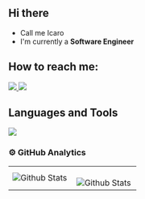 ## Hi there

- Call me Icaro
- I'm currently a **Software Engineer**

 ## How to reach me:
<div>
  <a href="https://www.linkedin.com/in/icaro-diniz-6a90b0218" target="_blank">
    <img src="https://skillicons.dev/icons?i=linkedin" />
  </a>
    <a href="mailto:icarofdiniz@gmail.com" target="_blank">
    <img src="https://skillicons.dev/icons?i=gmail" />
  </a>
 </div>
 
## Languages and Tools

<p align="left">
  <a href="https://skillicons.dev">
    <img src="https://skillicons.dev/icons?i=html,css,htmx,go,js,ts,nodejs,express,remix,nextjs,postgres,redis,supabase,prisma,react,redux,vite,vitest,jest,bun,tailwind,materialui,laravel,git,docker,vercel,gcp,rabbitmq,neovim,nix" />
  </a>
</p>
</div>

### ⚙️ GitHub Analytics

<table>
  <tr>
    <td>
      <img
        align="left"
        src="https://github-readme-stats.vercel.app/api/top-langs/?username=KurobaneShin&theme=dark&hide_border=false&include_all_commits=true&count_private=true&layout=compact&hide=hack,assembly,scilab,html,css"
        alt="Github Stats"
      />
    </td>
    <td>
      <br />
      <img
        align="left"
        src="https://github-readme-streak-stats.herokuapp.com/?user=kurobaneshin&theme=dark&hide_border=false"
        alt="Github Stats"
      />
    </td>
  </tr>
</table>
